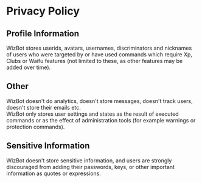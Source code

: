 ﻿# Privacy Policy

## Profile Information
WizBot stores userids, avatars, usernames, discriminators and nicknames of users who were targeted by or have used commands which require Xp, Clubs or Waifu features (not limited to these, as other features may be added over time).

## Other
WizBot doesn't do analytics, doesn't store messages, doesn't track users, doesn't store their emails etc.  
WizBot only stores user settings and states as the result of executed commands or as the effect of administration tools (for example warnings or protection commands).

## Sensitive Information
WizBot doesn't store sensitive information, and users are strongly discouraged from adding their passwords, keys, or other important information as quotes or expressions.